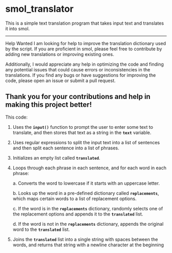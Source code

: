 # smol_translator
This is a simple text translation program that takes input text and translates it into smol.

-----------------------------------------------------------------------------------------------------------------------------------------------------
Help Wanted
I am looking for help to improve the translation dictionary used by the script. If you are proficient in smol, please feel free to contribute by adding new translations or improving existing ones.

Additionally, I would appreciate any help in optimizing the code and finding any potential issues that could cause errors or inconsistencies in the translations. If you find any bugs or have suggestions for improving the code, please open an issue or submit a pull request.

Thank you for your contributions and help in making this project better!
-----------------------------------------------------------------------------------------------------------------------------------------------------

This code:
  1. Uses the **`input()`** function to prompt the user to enter some text to translate, and then stores that text as a string in the **`text`** variable.
  2. Uses regular expressions to split the input text into a list of sentences and then split each sentence into a list of phrases.
  3. Initializes an empty list called **`translated`**.
  4. Loops through each phrase in each sentence, and for each word in each phrase:

      a. Converts the word to lowercase if it starts with an uppercase letter.

      b. Looks up the word in a pre-defined dictionary called **`replacements`**, which maps certain words to a list of replacement options.

      c. If the word is in the **`replacements`** dictionary, randomly selects one of the replacement options and appends it to the **`translated`** list.

      d. If the word is not in the **`replacements`** dictionary, appends the original word to the **`translated`** list.

  5. Joins the **`translated`** list into a single string with spaces between the words, and returns that string with a newline character at the beginning
